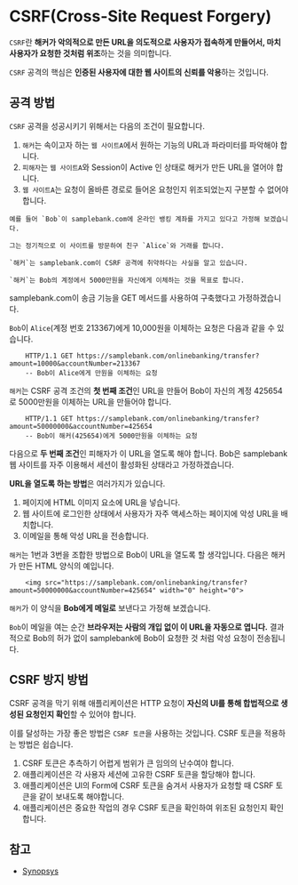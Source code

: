 # CSRF(Cross-Site Request Forgery)

`CSRF`란 **해커가 악의적으로 만든 URL을 의도적으로 사용자가 접속하게 만들어서, 마치 사용자가 요청한 것처럼 위조**하는 것을 의미합니다.

`CSRF` 공격의 핵심은 **인증된 사용자에 대한 웹 사이트의 신뢰를 악용**하는 것입니다. 

## 공격 방법

`CSRF` 공격을 성공시키기 위해서는 다음의 조건이 필요합니다.

1. `해커`는 속이고자 하는 `웹 사이트A`에서 원하는 기능의 URL과 파라미터를 파악해야 합니다.
2. `피해자`는 `웹 사이트A`와 Session이 Active 인 상태로 해커가 만든 URL을 열어야 합니다.
3. `웹 사이트A`는 요청이 올바른 경로로 들어온 요청인지 위조되었는지 구분할 수 없어야 합니다.

```
예를 들어 `Bob`이 samplebank.com에 온라인 뱅킹 계좌를 가지고 있다고 가정해 보겠습니다. 

그는 정기적으로 이 사이트를 방문하여 친구 `Alice`와 거래를 합니다.

`해커`는 samplebank.com이 CSRF 공격에 취약하다는 사실을 알고 있습니다. 

`해커`는 Bob의 계정에서 5000만원을 자신에게 이체하는 것을 목표로 합니다.
```

samplebank.com이 송금 기능을 GET 메서드를 사용하여 구축했다고 가정하겠습니다.

`Bob`이 `Alice`(계정 번호 213367)에게 10,000원을 이체하는 요청은 다음과 같을 수 있습니다.
```
	HTTP/1.1 GET https://samplebank.com/onlinebanking/transfer?amount=10000&accountNumber=213367
	-- Bob이 Alice에게 만원을 이체하는 요청
```

`해커`는 CSRF 공격 조건의 **첫 번째 조건**인 URL을 만들어 Bob이 자신의 계정 425654로 5000만원을 이체하는 URL을 만들어야 합니다.
```
	HTTP/1.1 GET https://samplebank.com/onlinebanking/transfer?amount=50000000&accountNumber=425654
	-- Bob이 해커(425654)에게 5000만원을 이체하는 요청
```

다음으로 **두 번째 조건**인 피해자가 이 URL을 열도록 해야 합니다. Bob은 samplebank 웹 사이트를 자주 이용해서 세션이 활성화된 상태라고 가정하겠습니다.

**URL을 열도록 하는 방법**은 여러가지가 있습니다.
1. 페이지에 HTML 이미지 요소에 URL을 넣습니다.
2. 웹 사이트에 로그인한 상태에서 사용자가 자주 액세스하는 페이지에 악성 URL을 배치합니다.
3. 이메일을 통해 악성 URL을 전송합니다.

`해커`는 1번과 3번을 조합한 방법으로 Bob이 URL을 열도록 할 생각입니다. 다음은 해커가 만든 HTML 양식의 예입니다.
```
	<img src="https://samplebank.com/onlinebanking/transfer?amount=50000000&accountNumber=425654" width="0" height="0">
```

`해커`가 이 양식을 **Bob에게 메일로** 보낸다고 가정해 보겠습니다.

`Bob`이 메일을 여는 순간 **브라우저는 사람의 개입 없이 이 URL을 자동으로 엽니다.** 결과적으로 Bob의 허가 없이 samplebank에 Bob이 요청한 것 처럼 악성 요청이 전송됩니다.

## CSRF 방지 방법

CSRF 공격을 막기 위해 애플리케이션은 HTTP 요청이 **자신의 UI를 통해 합법적으로 생성된 요청인지 확인**할 수 있어야 합니다. 

이를 달성하는 가장 좋은 방법은 `CSRF 토큰`을 사용하는 것입니다. CSRF 토큰을 적용하는 방법은 쉽습니다.

1. CSRF 토큰은 추측하기 어렵게 범위가 큰 임의의 난수여야 합니다.
2. 애플리케이션은 각 사용자 세션에 고유한 CSRF 토큰을 할당해야 합니다.
3. 애플리케이션은 UI의 Form에 CSRF 토큰을 숨겨서 사용자가 요청할 때 CSRF 토큰을 같이 보내도록 해야합니다.
4. 애플리케이션은 중요한 작업의 경우 CSRF 토큰을 확인하여 위조된 요청인지 확인합니다.

## 참고

- [Synopsys](https://www.synopsys.com/glossary/what-is-csrf.html)




